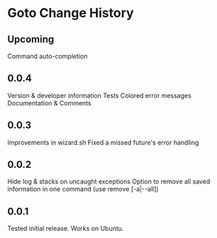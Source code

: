 # Goto Change History

## Upcoming

Command auto-completion

## 0.0.4

Version & developer information
Tests
Colored error messages
Documentation & Comments

## 0.0.3

Improvements in wizard.sh
Fixed a missed future's error handling

## 0.0.2

Hide log & stacks on uncaught exceptions
Option to remove all saved information in one command (use remove [-a|--all])

## 0.0.1

Tested initial release. Works on Ubuntu.
